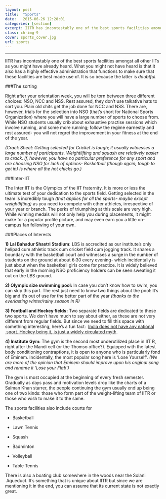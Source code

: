 ```yaml
---
layout: post
title:  "Sports"
date:   2015-06-26 12:28:01
categories: [section]
excerpt: IITR has incontestably one of the best sports facilities amongst all other IITs as you might have already heard.
class: ch-img-9
cover: sports_cover.jpg
url: sports
---
```

---------------------------------------------

IITR has incontestably one of the best sports facilities amongst all other IITs as you might have already heard. What you might not have heard is that it also has a highly effective administration that functions to make sure that these facilities are best made use of. It is so because the latter is _doubtful_.

###The sorting

Right after your orientation week, you will be torn between three different choices: NSO, NCC and NSS. Rest assured, they don’t use talkative hats to sort you. Plain old chits get the job done for NCC and NSS. There are, however, trials for the selection into NSO (that’s short for National Sports Organization) where you will have a large number of sports to choose from. While NSO students usually crib about exhaustive practise sessions which involve running, and some more running; follow the regime earnestly and rest assured- you will not regret the improvement in your fitness at the end of the year.

_(Crack Sheet: Getting selected for Cricket is tough; it usually witnesses a large number of participants. Weightlifting and squash are relatively easier to crack. If, however, you have no particular preference for any sport and are choosing NSO for lack of options- Basketball (though again, tough to get in) is where all the hot chicks go.)_

###Inter-IIT

The Inter IIT is the Olympics of the IIT fraternity. It is more or less the ultimate test of your dedication to the sports field. Getting selected in the team is incredibly tough _(that applies for all the sports- maybe except weightlifting)_ as you need to compete with other athletes, irrespective of your year or branch. The perks of triumphing at this scale are very high. While winning medals will not only help you during placements, it might make for a popular profile picture, and may even earn you a little on-campus fan following of your own.

###Places of Interests

__1) Lal Bahadur Shastri Stadium:__ LBS is accredited as our institute’s only helipad cum athletic track cum cricket field cum jogging track. It shares a boundary with the basketball court and witnesses a surge in the number of students on the ground at about 6:30 every evening- which incidentally is just about when the basketball girls come for practice. It is widely believed that early in the morning NSO proficiency holders can be seen sweating it out on the LBS ground.

__2) Olympic size swimming pool:__ In case you don’t know how to swim, you can skip this part. The rest just need to know two things about the pool: It’s big and it’s out of use for the better part of the year _(thanks to the everlasting winter/rainy season in R)_

__3) Football and Hockey fields:__ Two separate fields are dedicated to these two sports. We don’t have much to say about either, as these are not very different from regular fields. But since we need to fill this space with something interesting, here’s a fun fact:  [India does not have any national  sport. Hockey being it, is just a widely circulated myth](http://timesofindia.indiatimes.com/sports/hockey/top-stories/Hockey-is-not-our-national-game-Ministry/articleshow/15322482.cms).

__4) Institute Gym:__ The gym is the second most underutilized place in IIT R, right after the Mandi cell (or the Thomso office?). Equipped with the latest body conditioning contraptions, it is open to anyone who is particularly fond of Eminem. Incidentally, the most popular song here is ‘Lose Yourself’. _(We are more of the opinion that Eminem should improve upon his original song and rename it ‘Lose your Flab’)_

The gym is most occupied at the beginning of every fresh semester. Gradually as days pass and motivation levels drop like the charts of a Salman Khan starrer, the people continuing the gym usually end up being one of two kinds: those who form part of the weight-lifting team of IITR or those who wish to make it to the same.

The sports facilities also include courts for  

* Basketball  

* Lawn Tennis  

* Squash  

* Badminton  

* Volleyball  

* Table Tennis

There is also a boating club somewhere in the woods near the Solani  Aqueduct. It’s something that is unique about IITR but since we are mentioning it in the end, you can assume that its current state is not exactly great.

